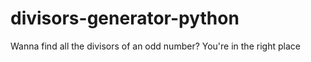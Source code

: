 # divisors-generator-python
Wanna find all the divisors of an odd number? You're in the right place
